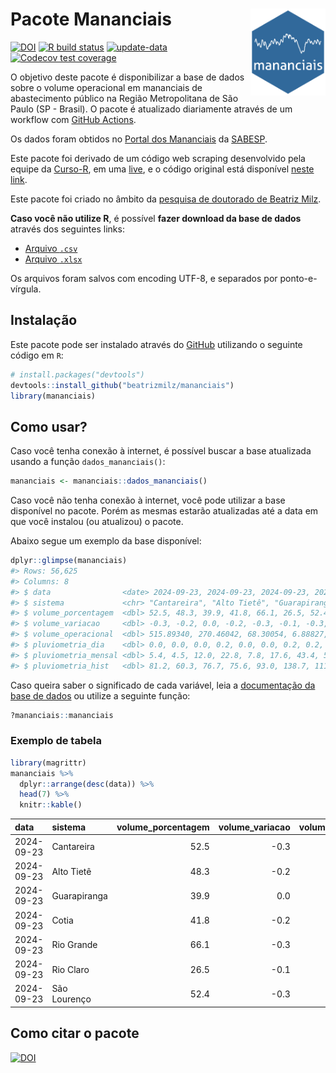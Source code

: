 
<!-- README.md is generated from README.Rmd. Please edit that file -->

# Pacote Mananciais <img src="man/figures/hexlogo.png" align="right" width = "120px"/>

<!-- badges: start -->

[![DOI](https://zenodo.org/badge/DOI/10.5281/zenodo.4733056.svg)](https://doi.org/10.5281/zenodo.4733056)
[![R build
status](https://github.com/beatrizmilz/mananciais/workflows/R-CMD-check/badge.svg)](https://github.com/beatrizmilz/mananciais/actions)
[![update-data](https://github.com/beatrizmilz/mananciais/actions/workflows/2-update_data.yaml/badge.svg)](https://github.com/beatrizmilz/mananciais/actions/workflows/2-update_data.yaml)
[![Codecov test
coverage](https://codecov.io/gh/beatrizmilz/mananciais/branch/master/graph/badge.svg)](https://codecov.io/gh/beatrizmilz/mananciais?branch=master)
<!-- badges: end -->

O objetivo deste pacote é disponibilizar a base de dados sobre o volume
operacional em mananciais de abastecimento público na Região
Metropolitana de São Paulo (SP - Brasil). O pacote é atualizado
diariamente através de um workflow com [GitHub
Actions](https://github.com/beatrizmilz/mananciais/actions).

Os dados foram obtidos no [Portal dos
Mananciais](http://mananciais.sabesp.com.br/Situacao) da
[SABESP](http://site.sabesp.com.br/site/Default.aspx).

Este pacote foi derivado de um código web scraping desenvolvido pela
equipe da [Curso-R](https://www.curso-r.com/), em uma
[live](https://youtu.be/jvZIxrMmOcQ), e o código original está
disponível [neste
link](https://github.com/curso-r/lives/blob/master/drafts/20200730_scraper_sabesp.R).

Este pacote foi criado no âmbito da [pesquisa de doutorado de Beatriz
Milz](https://beatrizmilz.github.io/tese/).

**Caso você não utilize R**, é possível **fazer download da base de
dados** através dos seguintes links:

- [Arquivo
  `.csv`](https://github.com/beatrizmilz/mananciais/raw/master/inst/extdata/mananciais.csv)
- [Arquivo
  `.xlsx`](https://github.com/beatrizmilz/mananciais/blob/master/inst/extdata/mananciais.xlsx?raw=true)

Os arquivos foram salvos com encoding UTF-8, e separados por
ponto-e-vírgula.

## Instalação

Este pacote pode ser instalado através do [GitHub](https://github.com/)
utilizando o seguinte código em `R`:

``` r
# install.packages("devtools")
devtools::install_github("beatrizmilz/mananciais")
library(mananciais)
```

## Como usar?

Caso você tenha conexão à internet, é possível buscar a base atualizada
usando a função `dados_mananciais()`:

``` r
mananciais <- mananciais::dados_mananciais() 
```

Caso você não tenha conexão à internet, você pode utilizar a base
disponível no pacote. Porém as mesmas estarão atualizadas até a data em
que você instalou (ou atualizou) o pacote.

Abaixo segue um exemplo da base disponível:

``` r
dplyr::glimpse(mananciais)
#> Rows: 56,625
#> Columns: 8
#> $ data                <date> 2024-09-23, 2024-09-23, 2024-09-23, 2024-09-23, 2…
#> $ sistema             <chr> "Cantareira", "Alto Tietê", "Guarapiranga", "Cotia…
#> $ volume_porcentagem  <dbl> 52.5, 48.3, 39.9, 41.8, 66.1, 26.5, 52.4, 52.8, 48…
#> $ volume_variacao     <dbl> -0.3, -0.2, 0.0, -0.2, -0.3, -0.1, -0.3, -0.2, -0.…
#> $ volume_operacional  <dbl> 515.89340, 270.46042, 68.30054, 6.88827, 74.19533,…
#> $ pluviometria_dia    <dbl> 0.0, 0.0, 0.0, 0.2, 0.0, 0.0, 0.2, 0.2, 0.4, 0.0, …
#> $ pluviometria_mensal <dbl> 5.4, 4.5, 12.0, 22.8, 7.8, 17.6, 43.4, 5.4, 4.5, 1…
#> $ pluviometria_hist   <dbl> 81.2, 60.3, 76.7, 75.6, 93.0, 138.7, 111.7, 81.2, …
```

Caso queira saber o significado de cada variável, leia a [documentação
da base de
dados](https://beatrizmilz.github.io/mananciais/reference/mananciais.html)
ou utilize a seguinte função:

``` r
?mananciais::mananciais
```

### Exemplo de tabela

``` r
library(magrittr)
mananciais %>% 
  dplyr::arrange(desc(data)) %>% 
  head(7) %>%
  knitr::kable()
```

| data       | sistema      | volume_porcentagem | volume_variacao | volume_operacional | pluviometria_dia | pluviometria_mensal | pluviometria_hist |
|:-----------|:-------------|-------------------:|----------------:|-------------------:|-----------------:|--------------------:|------------------:|
| 2024-09-23 | Cantareira   |               52.5 |            -0.3 |          515.89340 |              0.0 |                 5.4 |              81.2 |
| 2024-09-23 | Alto Tietê   |               48.3 |            -0.2 |          270.46042 |              0.0 |                 4.5 |              60.3 |
| 2024-09-23 | Guarapiranga |               39.9 |             0.0 |           68.30054 |              0.0 |                12.0 |              76.7 |
| 2024-09-23 | Cotia        |               41.8 |            -0.2 |            6.88827 |              0.2 |                22.8 |              75.6 |
| 2024-09-23 | Rio Grande   |               66.1 |            -0.3 |           74.19533 |              0.0 |                 7.8 |              93.0 |
| 2024-09-23 | Rio Claro    |               26.5 |            -0.1 |            3.61917 |              0.0 |                17.6 |             138.7 |
| 2024-09-23 | São Lourenço |               52.4 |            -0.3 |           46.51036 |              0.2 |                43.4 |             111.7 |

## Como citar o pacote

[![DOI](https://zenodo.org/badge/DOI/10.5281/zenodo.4733056.svg)](https://doi.org/10.5281/zenodo.4733056)
